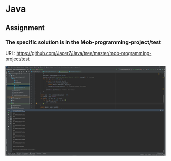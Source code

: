 # Java
## Assignment

### The specific solution is in the Mob-programming-project/test
URL: https://github.com/Jacer7/Java/tree/master/mob-programming-project/test

![Alt text](https://github.com/Jacer7/Java/blob/master/Screenshot%20(13).png?raw=true "Output")
